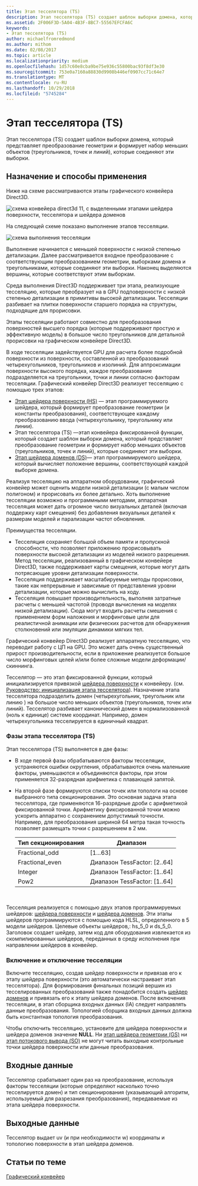 ```yaml
---
title: Этап тесселятора (TS)
description: Этап тесселятора (TS) создает шаблон выборки домена, который представляет преобразование геометрии и формирует набор меньших объектов (треугольников, точек и линий), которые соединяют эти выборки.
ms.assetid: 2F006F3D-5A04-4B3F-8BC7-55567EFCFA6C
keywords:
- Этап тесселятора (TS)
author: michaelfromredmond
ms.author: mithom
ms.date: 02/08/2017
ms.topic: article
ms.localizationpriority: medium
ms.openlocfilehash: 1d57c60e8cba9be75e936c55800bac93f8df3e30
ms.sourcegitcommit: 753e0a7160a88830d9908b446ef0907cc71c64e7
ms.translationtype: MT
ms.contentlocale: ru-RU
ms.lasthandoff: 10/29/2018
ms.locfileid: "5745284"
---
```

# <a name="tessellator-ts-stage"></a>Этап тесселятора (TS)


Этап тесселятора (TS) создает шаблон выборки домена, который представляет преобразование геометрии и формирует набор меньших объектов (треугольников, точек и линий), которые соединяют эти выборки.

## <a name="span-idpurposeandusesspanspan-idpurposeandusesspanspan-idpurposeandusesspanpurpose-and-uses"></a><span id="Purpose_and_uses"></span><span id="purpose_and_uses"></span><span id="PURPOSE_AND_USES"></span>Назначение и способы применения


Ниже на схеме рассматриваются этапы графического конвейера Direct3D.

![схема конвейера direct3d 11, с выделенными этапами шейдера поверхности, тесселятора и шейдера доменов](images/d3d11-pipeline-stages-tessellation.png)

На следующей схеме показано выполнение этапов тесселяции.

![схема выполнения тесселяции](images/tess-prog.png)

Выполнение начинается с меньшей поверхности с низкой степенью детализации. Далее рассматривается входное преобразование с соответствующим преобразованием геометрии, выборками домена и треугольниками, которые соединяют эти выборки. Наконец выделяются вершины, которые соответствуют этим выборкам.

Среда выполнения Direct3D поддерживает три этапа, реализующие тесселяцию, которые преобразует на в GPU подповерхности с низкой степенью детализации в примитивы высокой детализации. Тесселяции разбивает на плитки поверхности старшего порядка на структуры, подходящие для прорисовки.

Этапы тесселяции работают совместно для преобразования поверхностей высшего порядка (которые поддерживают простую и эффективную модель) в большое число треугольников для детальной прорисовки на графическом конвейере Direct3D.

В ходе тесселяции задействуется GPU для расчета более подробной поверхности из поверхности, составленной из преобразований четырехугольников, треугольников и изолиний. Для аппроксимации поверхности высокого порядка, каждое преобразование подразделяется на треугольники, точки и линии согласно факторам тесселяции. Графический конвейер Direct3D реализует тесселяцию с помощью трех этапов:

-   [Этап шейдера поверхности (HS)](hull-shader-stage--hs-.md) — этап программируемого шейдера, который формирует преобразование геометрии (и константы преобразования), соответствующее каждому преобразованию ввода (четырехугольнику, треугольнику или линии).
-   Этап тесселятора (TS) —этап конвейера фиксированной функции, который создает шаблон выборки домена, который представляет преобразование геометрии и формирует набор меньших объектов (треугольников, точек и линий), которые соединяют эти выборки.
-   [Этап шейдера доменов (DS)](domain-shader-stage--ds-.md)— этап программируемого шейдера, который вычисляет положение вершины, соответствующей каждой выборке домена.

Реализуя тесселяцию на аппаратном оборудовании, графический конвейер может оценить модели низкой детализации (с малым числом полигоном) и прорисовать их более детально. Хоть выполнение тесселяции возможно и программными методами, аппаратная тесселяция может дать огромное число визуальных деталей (включая поддержку карт смещения) без добавления визуальных деталей к размерам моделей и парализации частот обновления.

Преимущества тесселяции.

-   Тесселяция сохраняет большой объем памяти и пропускной способности, что позволяет приложению прорисовывать поверхности высокой детализации из моделей низкого разрешения. Метод тесселяции, реализованный в графическом конвейере Direct3D, также поддерживает карты смещения, которые могут дать потрясающие уровни детализации поверхности.
-   Тесселяция поддерживает масштабируемые методы прорисовки, такие как непрерывные и зависимые от представления уровни детализации, которые можно вычислить на ходу.
-   Тесселяция повышает производительность, выполняя затратные расчеты с меньшей частотой (проводя вычисления на моделях низкой детализации). Сюда могут входить расчеты смешения с применением форм наложения и морфинговые цели для реалистичной анимации или физических расчетов для обнаружения столкновений или эмуляции динамики мягких тел.

Графический конвейер Direct3D реализует аппаратную тесселяцию, что переводит работу с ЦП на GPU. Это может дать очень существенный прирост производительности, если в приложение реализуется большое число морфинговых целей и/или более сложные модели деформации/скиннинга.

Тесселятор — это этап фиксированной функции, который инициализируется привязкой [шейдера поверхности](hull-shader-stage--hs-.md) к конвейеру. (см. [Руководство: инициализация этапа тесселятора](https://msdn.microsoft.com/library/windows/desktop/ff476341)). Назначение этапа тесселятора подразделить домен (четырехугольник, треугольник или линию ) на большое число меньших объектов (треугольников, точек или линий). Тесселятор разбивает канонический домен в нормализованной (ноль к единице) системе координат. Например, домен четырехугольника тесселируется в единичный квадрат.

### <a name="span-idphasesinthetessellatortsstagespanspan-idphasesinthetessellatortsstagespanspan-idphasesinthetessellatortsstagespanphases-in-the-tessellator-ts-stage"></a><span id="Phases_in_the_Tessellator__TS__stage"></span><span id="phases_in_the_tessellator__ts__stage"></span><span id="PHASES_IN_THE_TESSELLATOR__TS__STAGE"></span>Фазы этапа тесселятора (TS)

Этап тесселятора (TS) выполняется в две фазы:

-   В ходе первой фазы обрабатываются факторы тесселяции, устраняются ошибки округления, обрабатываются очень маленькие факторы, уменьшаются и объединяются факторы, при этом применяется 32-разрядная арифметика с плавающей запятой.
-   На второй фазе формируются списки точек или топологи на основе выбранного типа секционирования. Это основная задача этапа тесселятора, где применяются 16-разрядные дроби с арифметикой фиксированной точки. Арифметику фиксированной точки можно ускорить аппаратно с сохранением допустимый точности. Например, для преобразования шириной 64 метра такая точность позволяет размещать точки с разрешением в 2 мм.

    | Тип секционирования | Диапазон                       |
    |----------------------|-----------------------------|
    | Fractional\_odd      | \[1...63\]                  |
    | Fractional\_even     | Диапазон TessFactor: \[2..64\] |
    | Integer              | Диапазон TessFactor: \[1..64\] |
    | Pow2                 | Диапазон TessFactor: \[1..64\] |

     

Тесселяция реализуется с помощью двух этапов программируемых шейдеров: [шейдера поверхности](hull-shader-stage--hs-.md) и [шейдера доменов](domain-shader-stage--ds-.md). Эти этапы шейдеров программируются с помощью кода HLSL, определенного в 5 модели шейдеров. Целевые объекты шейдеров,: hs\_5\_0 и ds\_5\_0. Заголовок создает шейдер, затем код для оборудования извлекается из скомпилированных шейдеров, переданных в среду исполнения при направлении шейдеров в конвейер.

### <a name="span-idenablingdisablingtessellationspanspan-idenablingdisablingtessellationspanspan-idenablingdisablingtessellationspanenablingdisabling-tessellation"></a><span id="Enabling_disabling_tessellation"></span><span id="enabling_disabling_tessellation"></span><span id="ENABLING_DISABLING_TESSELLATION"></span>Включение и отключение тесселяции

Включите тесселяцию, создав шейдер поверхности и привязав его к этапу шейдера поверхности (это автоматически настраивает этап тесселятора). Для формирования финальных позиций вершин из тесселированных преобразований также понадобится создать [шейдер доменов](domain-shader-stage--ds-.md) и привязать его к этапу шейдера доменов. После включения тесселяции, в этап сборщика входных данных (IA) следует направлять данные преобразования. Топологией сборщика входных данных должна быть константная топология преобразования.

Чтобы отключить тесселяцию, установите для шейдера поверхности и шейдера доменов значение **NULL**. Ни [этап шейдера геометрии (GS)](geometry-shader-stage--gs-.md) ни [этап потокового вывода (SO)](stream-output-stage--so-.md) не могут читать выходные контрольные точки шейдера поверхности или данные преобразования.

## <a name="span-idinputspanspan-idinputspanspan-idinputspaninput"></a><span id="Input"></span><span id="input"></span><span id="INPUT"></span>Входные данные


Тесселятор срабатывает один раз на преобразование, используя факторы тесселяции (которые определяют насколько точно тесселируется домен) и тип секционирования (указывающий алгоритм, используемый для разрезания преобразования), передаваемые из этапа шейдера поверхности.

## <a name="span-idoutputspanspan-idoutputspanspan-idoutputspanoutput"></a><span id="Output"></span><span id="output"></span><span id="OUTPUT"></span>Выходные данные


Тесселятор выдает uv (и при необходимости w) координаты и топологию поверхности в этап шейдера доменов.

## <a name="span-idrelated-topicsspanrelated-topics"></a><span id="related-topics"></span>Статьи по теме


[Графический конвейер](graphics-pipeline.md)

 

 




